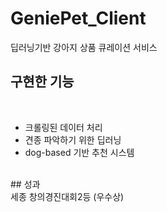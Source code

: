 # GeniePet_Client<br>
딥러닝기반 강아지 상품 큐레이션 서비스 <br>

## 구현한 기능
<br>
<ul>
  <li>크롤링된 데이터 처리</li>
  <li>견종 파악하기 위한 딥러닝</li>
  <li>dog-based 기반 추천 시스템</li>
</ul>
<br>
## 성과
<br>
세종 창의경진대회2등 (우수상)

